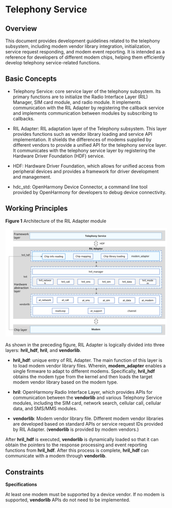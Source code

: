 # Telephony Service


## Overview

This document provides development guidelines related to the telephony subsystem, including modem vendor library integration, initialization, service request responding, and modem event reporting. It is intended as a reference for developers of different modem chips, helping them efficiently develop telephony service-related functions.


## Basic Concepts

- Telephony Service: core service layer of the telephony subsystem. Its primary functions are to initialize the Radio Interface Layer (RIL) Manager, SIM card module, and radio module. It implements communication with the RIL Adapter by registering the callback service and implements communication between modules by subscribing to callbacks.

- RIL Adapter: RIL adaptation layer of the Telephony subsystem. This layer provides functions such as vendor library loading and service API implementation. It shields the differences of modems supplied by different vendors to provide a unified API for the telephony service layer. It communicates with the telephony service layer by registering the Hardware Driver Foundation (HDF) service.

- HDF: Hardware Driver Foundation, which allows for unified access from peripheral devices and provides a framework for driver development and management.

- hdc_std: OpenHarmony Device Connector, a command line tool provided by OpenHarmony for developers to debug device connectivity.


## Working Principles

  **Figure 1** Architecture of the RIL Adapter module

![](figures/en-us_image_0000001210683929.png)

As shown in the preceding figure, RIL Adapter is logically divided into three layers: **hril_hdf**, **hril**, and **vendorlib**.

- **hril_hdf**: unique entry of RIL Adapter. The main function of this layer is to load modem vendor library files. Wherein, **modem_adapter** enables a single firmware to adapt to different modems.
  Specifically, **hril_hdf** obtains the modem type from the kernel and then loads the target modem vendor library based on the modem type.

- **hril**: OpenHarmony Radio Interface Layer, which provides APIs for communication between the **vendorlib** and various Telephony Service modules, including the SIM card, network search, cellular call, cellular data, and SMS/MMS modules.

- **vendorlib**: Modem vendor library file. Different modem vendor libraries are developed based on standard APIs or service request IDs provided by RIL Adapter. (**vendorlib** is provided by modem vendors.)

After **hril_hdf** is executed, **vendorlib** is dynamically loaded so that it can obtain the pointers to the response processing and event reporting functions from **hril_hdf**. After this process is complete, **hril_hdf** can communicate with a modem through **vendorlib**.


## Constraints

**Specifications**

At least one modem must be supported by a device vendor. If no modem is supported, **vendorlib** APIs do not need to be implemented.
